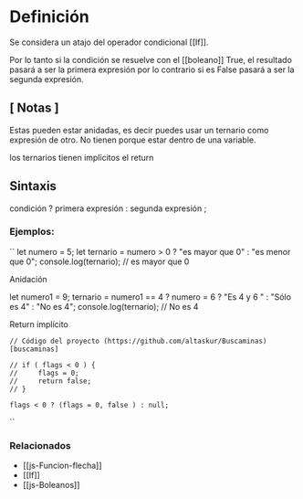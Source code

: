 # Definición

Se considera un atajo del operador condicional [[If]].

Por lo tanto si la condición se resuelve con el [[boleano]] True, el resultado pasará a ser la primera expresión por lo contrario si es False pasará a ser la segunda expresión.

## [ Notas ]

Estas pueden estar anidadas, es decir puedes usar un ternario como expresión de otro.
No tienen porque estar dentro de una variable.

los ternarios tienen implícitos el return

## Sintaxis

condición ? primera expresión : segunda expresión ;

### Ejemplos:

``
let numero = 5;
let ternario = numero > 0 ? "es mayor que 0" : "es menor que 0";
console.log(ternario); // es mayor que 0

Anidación

let numero1 = 9;
ternario =  numero1 == 4 ? numero = 6 ? "Es 4 y 6 " : "Sólo es 4" : "No es 4";
console.log(ternario); // No es 4

Return implícito

    // Código del proyecto (https://github.com/altaskur/Buscaminas)[buscaminas]

    // if ( flags < 0 ) {
    //     flags = 0;
    //     return false;
    // }

    flags < 0 ? (flags = 0, false ) : null;

``

### Relacionados

* [[js-Funcion-flecha]]
* [[If]]
* [[js-Boleanos]]
